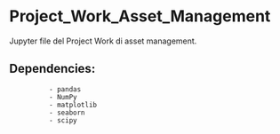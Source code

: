 # Project_Work_Asset_Management
Jupyter file del Project Work di asset management.
## Dependencies: 
              - pandas
              - NumPy
              - matplotlib
              - seaborn
              - scipy
